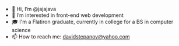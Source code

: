 - 👋 Hi, I’m @jajajava
- 👀 I’m interested in front-end web development
- 🎓 I'm a Flatiron graduate, currently in college for a BS in computer science
- 📫 How to reach me: davidstepanov@yahoo.com

<!---
jajajava/jajajava is a ✨ special ✨ repository because its `README.md` (this file) appears on your GitHub profile.
You can click the Preview link to take a look at your changes.
--->
